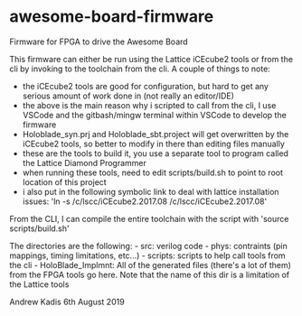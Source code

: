 # awesome-board-firmware

Firmware for FPGA to drive the Awesome Board

This firmware can either be run using the Lattice iCEcube2 tools or from the cli by invoking to the toolchain from the cli. A couple of things to note:
  - the iCEcube2 tools are good for configuration, but hard to get any serious amount of work done in (not really an editor/IDE)
  - the above is the main reason why i scripted to call from the cli, I use VSCode and the gitbash/mingw terminal within VSCode to develop the firmware
  - Holoblade_syn.prj and Holoblade_sbt.project will get overwritten by the iCEcube2 tools, so better to modify in there than editing files manually
  - these are the tools to build it, you use a separate tool to program called the Lattice Diamond Programmer
  - when running these tools, need to edit scripts/build.sh to point to root location of this project
  - i also put in the following symbolic link to deal with lattice installation issues: 'ln -s /c/lscc/iCEcube2.2017.08 /c/lscc/iCEcube2.2017.08'

From the CLI, I can compile the entire toolchain with the script with 'source scripts/build.sh'

The directories are the following:
    - src: verilog code
    - phys: contraints (pin mappings, timing limitations, etc...)
    - scripts: scripts to help call tools from the cli
    - HoloBlade_Implmnt: All of the generated files (there's a lot of them) from the FPGA tools go here. Note that the name of this dir is a limitation of the Lattice tools

Andrew Kadis 6th August 2019
